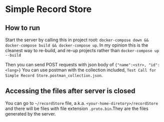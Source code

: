 # Simple Record Store

## How to run
Start the server by calling this in project root: `docker-compose down && docker-compose build && docker-compose up`. In my opinion this is the cleanest way to re-build, and re-up projects rather than `docker-compose up --build`

Then you can send POST requests with json body of `{"name":<str>, "id":<long>}`
You can use postman with the collection included, `Test Call for Simple Record Store.postman_collection.json`.
## Accessing the files after server is closed
You can go to `~/recordStore` file, a.k.a. `<your-home-diretory>/recordStore` and there will be files with file extension `.proto.bin`.They are the files generated by the server.
